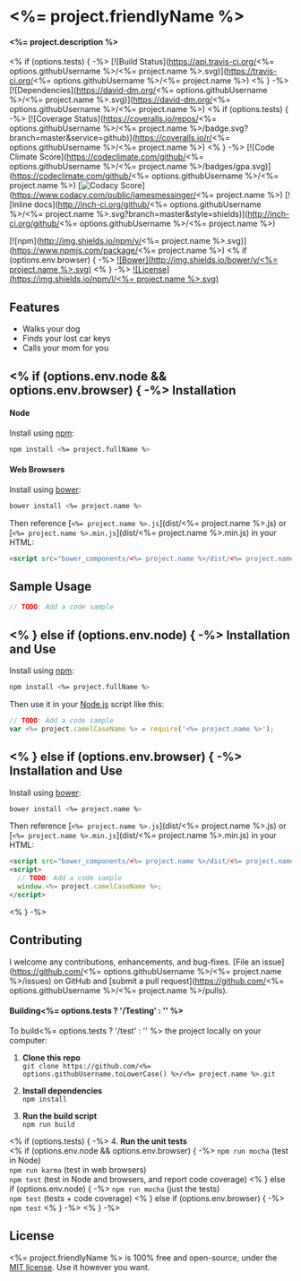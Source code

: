 <%= project.friendlyName %>
============================
#### <%= project.description %>

<% if (options.tests) { -%>
[![Build Status](https://api.travis-ci.org/<%= options.githubUsername %>/<%= project.name %>.svg)](https://travis-ci.org/<%= options.githubUsername %>/<%= project.name %>)
<% } -%>
[![Dependencies](https://david-dm.org/<%= options.githubUsername %>/<%= project.name %>.svg)](https://david-dm.org/<%= options.githubUsername %>/<%= project.name %>)
<% if (options.tests) { -%>
[![Coverage Status](https://coveralls.io/repos/<%= options.githubUsername %>/<%= project.name %>/badge.svg?branch=master&service=github)](https://coveralls.io/r/<%= options.githubUsername %>/<%= project.name %>)
<% } -%>
[![Code Climate Score](https://codeclimate.com/github/<%= options.githubUsername %>/<%= project.name %>/badges/gpa.svg)](https://codeclimate.com/github/<%= options.githubUsername %>/<%= project.name %>)
[![Codacy Score](https://www.codacy.com/project/badge/XXXXXXXXXXXXXXXXXXXXXXXXXXXX)](https://www.codacy.com/public/jamesmessinger/<%= project.name %>)
[![Inline docs](http://inch-ci.org/github/<%= options.githubUsername %>/<%= project.name %>.svg?branch=master&style=shields)](http://inch-ci.org/github/<%= options.githubUsername %>/<%= project.name %>)

[![npm](http://img.shields.io/npm/v/<%= project.name %>.svg)](https://www.npmjs.com/package/<%= project.name %>)
<% if (options.env.browser) { -%>
[![Bower](http://img.shields.io/bower/v/<%= project.name %>.svg)](#bower)
<% } -%>
[![License](https://img.shields.io/npm/l/<%= project.name %>.svg)](LICENSE)


Features
--------------------------
* Walks your dog
* Finds your lost car keys
* Calls your mom for you


<% if (options.env.node && options.env.browser) { -%>
Installation
--------------------------
#### Node
Install using [npm](https://docs.npmjs.com/getting-started/what-is-npm):

```bash
npm install <%= project.fullName %>
```

#### Web Browsers
Install using [bower](http://bower.io/):

```bash
bower install <%= project.name %>
```

Then reference [`<%= project.name %>.js`](dist/<%= project.name %>.js) or [`<%= project.name %>.min.js`](dist/<%= project.name %>.min.js) in your HTML:

```html
<script src="bower_components/<%= project.name %>/dist/<%= project.name %>.js"></script>
```


Sample Usage
--------------------------

```javascript
// TODO: Add a code sample
```
<% } else if (options.env.node) { -%>
Installation and Use
--------------------------
Install using [npm](https://docs.npmjs.com/getting-started/what-is-npm):

```bash
npm install <%= project.fullName %>
```

Then use it in your [Node.js](http://nodejs.org/) script like this:

```javascript
// TODO: Add a code sample
var <%= project.camelCaseName %> = require('<%= project.name %>');
```
<% } else if (options.env.browser) { -%>
Installation and Use
--------------------------
Install using [bower](http://bower.io/):

```bash
bower install <%= project.name %>
```

Then reference [`<%= project.name %>.js`](dist/<%= project.name %>.js) or [`<%= project.name %>.min.js`](dist/<%= project.name %>.min.js) in your HTML:

```html
<script src="bower_components/<%= project.name %>/dist/<%= project.name %>.js"></script>
<script>
  // TODO: Add a code sample
  window.<%= project.camelCaseName %>;
</script>
```
<% } -%>


Contributing
--------------------------
I welcome any contributions, enhancements, and bug-fixes.  [File an issue](https://github.com/<%= options.githubUsername %>/<%= project.name %>/issues) on GitHub and [submit a pull request](https://github.com/<%= options.githubUsername %>/<%= project.name %>/pulls).

#### Building<%= options.tests ? '/Testing' : '' %>
To build<%= options.tests ? '/test' : '' %> the project locally on your computer:

1. __Clone this repo__<br>
`git clone https://github.com/<%= options.githubUsername.toLowerCase() %>/<%= project.name %>.git`

2. __Install dependencies__<br>
`npm install`

3. __Run the build script__<br>
`npm run build`

<% if (options.tests) { -%>
4. __Run the unit tests__<br>
<% if (options.env.node && options.env.browser) { -%>
`npm run mocha` (test in Node)<br>
`npm run karma` (test in web browsers)<br>
`npm test` (test in Node and browsers, and report code coverage)
<% } else if (options.env.node) { -%>
`npm run mocha` (just the tests)<br>
`npm test` (tests + code coverage)
<% } else if (options.env.browser) { -%>
`npm test`
<% } -%>
<% } -%>


License
--------------------------
<%= project.friendlyName %> is 100% free and open-source, under the [MIT license](LICENSE). Use it however you want.
